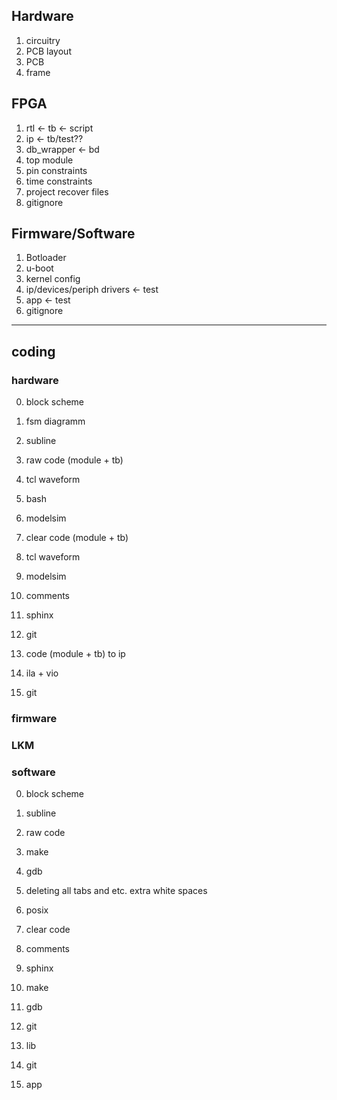 ## Hardware
1. circuitry
2. PCB layout
3. PCB
4. frame

## FPGA
1. rtl <- tb <- script
2. ip <- tb/test??
3. db_wrapper <- bd
4. top module
5. pin constraints
6. time constraints
7. project recover files
8. gitignore

## Firmware/Software
1. Botloader
2. u-boot
3. kernel config
4. ip/devices/periph drivers <- test
5. app <- test
6. gitignore

--------------------------------------------------

## coding

### hardware
0.  block scheme
1.  fsm diagramm

0.  subline
1.  raw code (module + tb)
2.  tcl waveform
3.  bash
4.  modelsim
5.  clear code (module + tb)
6.  tcl waveform
7.  modelsim
8.  comments
9.  sphinx
10. git

0. code (module + tb) to ip
1. ila + vio
2. git


### firmware
### LKM

### software
0.  block scheme

0.  subline
1.  raw code
2.  make
3.  gdb
4.  deleting all tabs and etc. extra white spaces
5.  posix
6.  clear code
7.  comments
8.  sphinx
9.  make
10. gdb
11. git

0. lib
1. git

0. app

